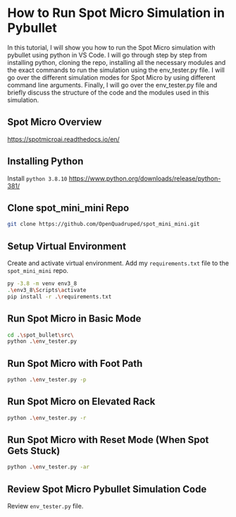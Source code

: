 # How to Run Spot Micro Simulation in Pybullet
In this tutorial, I will show you how to run the Spot Micro simulation with pybullet using python in VS Code. I will go through step by step from installing python, cloning the repo, installing all the necessary modules and the exact commands to run the simulation using the env_tester.py file. I will go over the different simulation modes for Spot Micro by using different command line arguments. Finally, I will go over the env_tester.py file and briefly discuss the structure of the code and the modules used in this simulation. 

## Spot Micro Overview
https://spotmicroai.readthedocs.io/en/


## Installing Python
Install `python 3.8.10`
https://www.python.org/downloads/release/python-381/

## Clone spot_mini_mini Repo
```bash
git clone https://github.com/OpenQuadruped/spot_mini_mini.git
```

## Setup Virtual Environment
Create and activate virtual environment. Add my `requirements.txt` file to the `spot_mini_mini` repo.
```bash
py -3.8 -m venv env3_8
.\env3_8\Scripts\activate
pip install -r .\requirements.txt
```

## Run Spot Micro in Basic Mode
```bash
cd .\spot_bullet\src\ 
python .\env_tester.py
```

## Run Spot Micro with Foot Path 
```bash
python .\env_tester.py -p
```

## Run Spot Micro on Elevated Rack
```bash
python .\env_tester.py -r
```

## Run Spot Micro with Reset Mode (When Spot Gets Stuck)
```bash
python .\env_tester.py -ar
```

## Review Spot Micro Pybullet Simulation Code
Review `env_tester.py` file. 